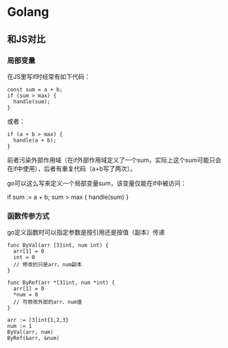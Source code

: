 # Golang

## 和JS对比

### 局部变量

在JS里写if时经常有如下代码：

    const sum = a + b;
    if (sum > max) {
      handle(sum);
    } 

或者：

    if (a + b > max) {
      handle(a + b);
    }

前者污染外部作用域（在if外部作用域定义了一个sum，实际上这个sum可能只会在if中使用），后者有重复代码（a+b写了两次）。

go可以这么写来定义一个局部变量sum，该变量仅能在if中被访问：

if sum := a + b; sum > max {
  handle(sum)
}

### 函数传参方式

go定义函数时可以指定参数是按引用还是按值（副本）传递
        
    func ByVal(arr [3]int, num int) {
      arr[1] = 0
      int = 0
      // 修改的只是arr、num副本
    }

    func ByRef(arr *[3]int, num *int) {
      arr[1] = 0
      *num = 0
      // 可修改外部的arr、num值
    }

    arr := [3]int{1,2,3}
    num := 1
    ByVal(arr, num)
    ByRef(&arr, &num)

